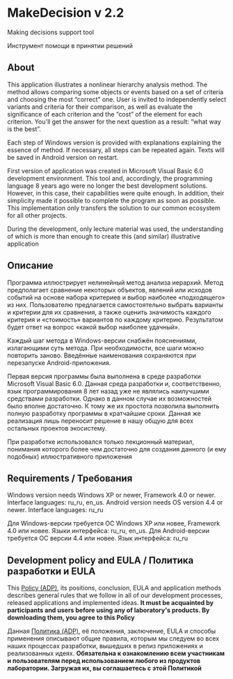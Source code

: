 # MakeDecision v 2.2

Making decisions support tool

Инструмент помощи в принятии решений



## About

This application illustrates a nonlinear hierarchy analysis method. The method allows comparing
some objects or events based on a set of criteria and choosing the most “correct” one.
User is invited to independently select variants and criteria for their
comparison, as well as evaluate the significance of each criterion and the “cost” of the element
for each criterion. You'll get the answer for the next question as a result: “what way is the best”.

Each step of Windows version is provided with explanations explaining the essence of
method. If necessary, all steps can be repeated again. Texts will be saved in Android version on restart.

First version of application was created in Microsoft Visual Basic 6.0 development environment.
This tool and, accordingly, the programming language 8 years ago were no longer the best development
solutions. However, in this case, their capabilities were quite enough. In addition, their simplicity
made it possible to complete the program as soon as possible. This implementation only transfers
the solution to our common ecosystem for all other projects.

During the development, only lecture material was used, the understanding of which is more
than enough to create this (and similar) illustrative application



## Описание

Программа иллюстрирует нелинейный метод анализа иерархий. Метод предполагает сравнение некоторых объектов,
явлений или исходов событий на основе набора критериев и выбор наиболее «подходящего» из них. Пользователю
предлагается самостоятельно выбрать варианты и критерии для их сравнения, а также оценить значимость каждого
критерия и «стоимость» вариантов по каждому критерию. Результатом будет ответ на вопрос «какой выбор наиболее удачный».

Каждый шаг метода в Windows-версии снабжён пояснениями, излагающими суть метода. При необходимости, все шаги можно
повторить заново. Введённые наименования сохраняются при перезапуске Android-приложения.

Первая версия программы была выполнена в среде разработки Microsoft Visual Basic 6.0.
Данная среда разработки и, соответственно, язык программирования 8 лет назад уже не являлись
наилучшими средствами разработки. Однако в данном случае их возможностей было вполне достаточно.
К тому же их простота позволила выполнить полную разработку программы в кратчайшие сроки.
Данная же реализация лишь переносит решение в нашу общую для всех остальных проектов экосистему.

При разработке использовался только лекционный материал, понимания которого более чем достаточно
для создания данного (и ему подобных) иллюстративного приложения



## Requirements / Требования

Windows version needs Windows XP or newer, Framework 4.0 or newer. Interface languages: ru_ru, en_us.
Android version needs OS version 4.4 or newer. Interface languages: ru_ru

Для Windows-версии требуется ОС Windows XP или новее, Framework 4.0 или новее. Языки интерфейса: ru_ru, en_us.
Для Android-версии требуется ОС версии 4.4 или новее. Язык интерфейса: ru_ru



## Development policy and EULA / Политика разработки и EULA

This [Policy (ADP)](https://vk.com/@rdaaow_fupl-adp), its positions, conclusion, EULA and application methods
describes general rules that we follow in all of our development processes, released applications and implemented
ideas.
**It must be acquainted by participants and users before using any of laboratory's products.
By downloading them, you agree to this Policy**

Данная [Политика (ADP)](https://vk.com/@rdaaow_fupl-adp), её положения, заключение, EULA и способы применения
описывают общие правила, которым мы следуем во всех наших процессах разработки, вышедших в релиз приложениях
и реализованных идеях.
**Обязательна к ознакомлению всем участникам и пользователям перед использованием любого из продуктов лаборатории.
Загружая их, вы соглашаетесь с этой Политикой**
